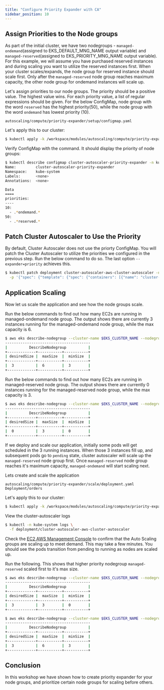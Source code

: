 ```yaml
---
title: "Configure Priority Expander with CA"
sidebar_position: 10
---
```


## Assign Priorities to the Node groups 

As part of the initial cluster, we have two nodegroups - `managed-ondemand`(assigned to EKS_DEFAULT_MNG_NAME output variable) and `managed-reserved`(assigned to EKS_PRIORITY_MNG_NAME output variable). For this example, we will assume you have purchased reserved instances and during scaling you want to utilize the reserved instances first. When your cluster scales/expands, the node group for reserved instance should scale first. Only after the `managed-reserved` node group reaches maximum capacity, the other node group for ondemand instances will scale up.

Let's assign priorities to our node groups. The priority should be a positive value. The highest value wins. For each priority value, a list of regular expressions should be given. For the below ConfigMap, node group with the word `reserved` has the highest priority(50), while the node group with the word `ondemand` has lowest priority (10).

```file
autoscaling/compute/priority-expander/setup/configmap.yaml
```

Let's apply this to our cluster:

```bash
$ kubectl apply -k /workspace/modules/autoscaling/compute/priority-expander/setup
```

Verify ConfigMap with the command. It should display the priority of node groups:
```bash
$ kubectl describe configmap cluster-autoscaler-priority-expander -n kube-system
Name:         cluster-autoscaler-priority-expander
Namespace:    kube-system
Labels:       <none>
Annotations:  <none>

Data
====
priorities:
----
10:
  - .*ondemand.*
50:
  - .*reserved.*
```

## Patch Cluster Autoscaler to Use the Priority

By default, Cluster Autoscaler does not use the priorty ConfigMap. You will patch the Cluster Autoscaler to utilize the priorities we configured in the previous step. Run the below command to do so. The last option `--expander=priority` achieves this.

```bash
$ kubectl patch deployment cluster-autoscaler-aws-cluster-autoscaler -n kube-system \
  -p '{"spec": {"template": {"spec": {"containers": [{"name": "cluster-autoscaler-aws-cluster-autoscaler","command": ["./cluster-autoscaler","--v=4","--stderrthreshold=info","--cloud-provider=aws","--skip-nodes-with-local-storage=false","--expander=least-waste","--node-group-auto-discovery=asg:tag=k8s.io/cluster-autoscaler/enabled,k8s.io/cluster-autoscaler/eks-workshop-cluster","--balance-similar-node-groups","--skip-nodes-with-system-pods=false","--expander=priority"]}]}}}}'
```

## Application Scaling 

Now let us scale the application and see how the node groups scale.

Run the below commands to find out how many EC2s are running in managed-ondemand node group. The output shows there are currently 3 instances running for the managed-ondemand node group, while the max capacity is 6.

```bash
$ aws eks describe-nodegroup --cluster-name $EKS_CLUSTER_NAME --nodegroup-name $EKS_DEFAULT_MNG_NAME --query nodegroup.scalingConfig --output table
---------------------------------------
|          DescribeNodegroup          |
+-------------+-----------+-----------+
| desiredSize |  maxSize  |  minSize  |
+-------------+-----------+-----------+
|  3          |  6        |  3        |
+-------------+-----------+-----------+
```

Run the below commands to find out how many EC2s are running in managed-reserved node group. The output shows there are currently 0 instances running for the managed-reserved node group, while the max capacity is 3.

```bash
$ aws eks describe-nodegroup --cluster-name $EKS_CLUSTER_NAME --nodegroup-name $EKS_PRIORITY_MNG_NAME --query nodegroup.scalingConfig --output table
---------------------------------------
|          DescribeNodegroup          |
+-------------+-----------+-----------+
| desiredSize |  maxSize  |  minSize  |
+-------------+-----------+-----------+
|  0          |  3        |  0        |
+-------------+-----------+-----------+
```

If we deploy and scale our application, initially some pods will get scheduled in the 3 running instances. When those 3 instances fill up, and subsequent pods go to `pending` state, cluster autoscaler will scale up the `managed-reserved` node group first. Once `managed-reserved` node group reaches it's maximum capacity, `managed-ondemand` will start scaling next. 

Lets create and scale the application 

```kustomization
autoscaling/compute/priority-expander/scale/deployment.yaml
Deployment/orders
```

Let's apply this to our cluster:

```bash hook=pa-pod-scaleout timeout=180
$ kubectl apply -k /workspace/modules/autoscaling/compute/priority-expander/scale
```

View the cluster-autoscaler logs

```bash test=false
$ kubectl -n kube-system logs \
  -f deployment/cluster-autoscaler-aws-cluster-autoscaler
```

Check the [EC2 AWS Management Console](https://console.aws.amazon.com/ec2/home?#Instances:sort=instanceId) to confirm that the Auto Scaling groups are scaling up to meet demand. This may take a few minutes. You should see the pods transition from pending to running as nodes are scaled up. 

Run the following. This shows that higher priority nodegroup `managed-reserved` scaled first to it's max size.

```bash
$ aws eks describe-nodegroup --cluster-name $EKS_CLUSTER_NAME --nodegroup-name $EKS_PRIORITY_MNG_NAME --query nodegroup.scalingConfig --output table
---------------------------------------
|          DescribeNodegroup          |
+-------------+-----------+-----------+
| desiredSize |  maxSize  |  minSize  |
+-------------+-----------+-----------+
|  3          |  3        |  0        |
+-------------+-----------+-----------+
```

```bash
$ aws eks describe-nodegroup --cluster-name $EKS_CLUSTER_NAME --nodegroup-name $EKS_DEFAULT_MNG_NAME --query nodegroup.scalingConfig --output table
---------------------------------------
|          DescribeNodegroup          |
+-------------+-----------+-----------+
| desiredSize |  maxSize  |  minSize  |
+-------------+-----------+-----------+
|  3          |  6        |  3        |
+-------------+-----------+-----------+
```

## Conclusion

In this workshop we have shown how to create priority expander for your node groups, and prioritize certain node groups for scaling before others.
